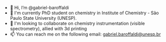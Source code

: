 - 👋 Hi, I’m @gabriel-baroffaldi
- 🌱 I'm currently PhD student on chemistry in Institute of Chemistry - São Paulo State University (UNESP).
- 💞️ I'm looking to collaborate on chemistry instrumentation (visible spectrometry), allied with 3d printing
- 📫 You can reach me on the following email: gabriel.baroffaldi@unesp.br
